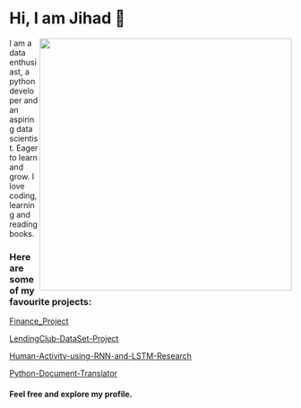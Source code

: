 
# Hi, I am Jihad 👋
<img align="right" height="auto" width="450px" src="https://www.hopkins.kyschools.us/cms/lib/KY02204223/Centricity/Domain/570/blue_boy_typing_nothought.gif" />

I am a data enthusiast, a python developer and an aspiring data scientist. Eager to learn and grow. I love coding, learning and reading books.

### Here are some of my favourite projects: 
[Finance_Project](https://github.com/Jihad-R/Finance_Exploratory_Analysis_Project/blob/master/03-Finance%20Project.ipynb)

[LendingClub-DataSet-Project](https://github.com/Jihad-R/LendingClub-DataSet-Project/blob/master/LendingClub%20DataSet-Building%20a%20classification%20model%20using%20Keras%20API-Tensorflow.ipynb)

[Human-Activity-using-RNN-and-LSTM-Research](https://github.com/Jihad-R/Human-Activity-using-RNN-and-LSTM-Research-/blob/master/ML%20Group%202%20Project%20Report.pdf)

[Python-Document-Translator](https://github.com/Jihad-R/Python-Document-Translator-/blob/master/Translator.py) 

#### Feel free and explore my profile.
